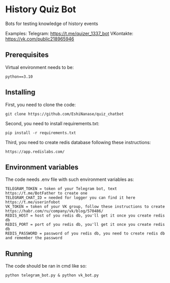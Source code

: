 # History Quiz Bot

Bots for testing knowledge of history events

Examples:
Telegram: https://t.me/quizer_1337_bot
VKontakte: https://vk.com/public218965946

## Prerequisites

Virtual environment needs to be:

```
python==3.10
```
## Installing

First, you need to clone the code:

```
git clone https://github.com/EshiNanase/quiz_chatbot
```
Second, you need to install requirements.txt:

```
pip install -r requirements.txt
```
Third, you need to create redis database following these instructions:
```
https://app.redislabs.com/
```
## Environment variables

The code needs .env file with such environment variables as:

```
TELEGRAM_TOKEN = token of your Telegram bot, text https://t.me/BotFather to create one
TELEGRAM_CHAT_ID = needed for logger you can find it here https://t.me/userinfobot
VK_TOKEN = token of your VK group, follow these instructions to create https://habr.com/ru/company/vk/blog/570486/
REDIS_HOST = host of you redis db, you'll get it once you create redis db
REDIS_PORT = port of you redis db, you'll get it once you create redis db
REDIS_PASSWORD = password of you redis db, you need to create redis db and remember the password
```
## Running

The code should be ran in cmd like so:

```
python telegram_bot.py & python vk_bot.py
```